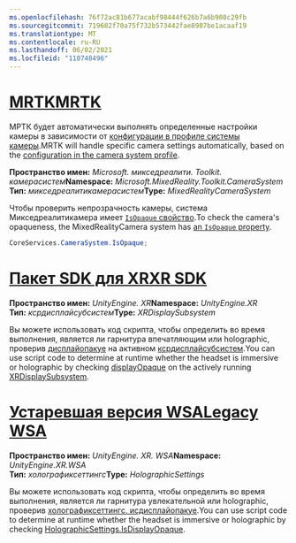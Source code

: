 ```yaml
---
ms.openlocfilehash: 76f72ac81b677acabf98444f626b7a6b908c29fb
ms.sourcegitcommit: 719682f70a75f732b573442fae8987be1acaaf19
ms.translationtype: MT
ms.contentlocale: ru-RU
ms.lasthandoff: 06/02/2021
ms.locfileid: "110748496"
---
```

# <a name="mrtk"></a>[<span data-ttu-id="db7ea-101">MRTK</span><span class="sxs-lookup"><span data-stu-id="db7ea-101">MRTK</span></span>](#tab/mrtk)
<!-- NEVER CHANGE THE ABOVE LINE! -->

<span data-ttu-id="db7ea-102">МРТК будет автоматически выполнять определенные настройки камеры в зависимости от [конфигурации в профиле системы камеры](/windows/mixed-reality/mrtk-unity/features/camera-system/camera-system-overview#display-settings).</span><span class="sxs-lookup"><span data-stu-id="db7ea-102">MRTK will handle specific camera settings automatically, based on the [configuration in the camera system profile](/windows/mixed-reality/mrtk-unity/features/camera-system/camera-system-overview#display-settings).</span></span>

<span data-ttu-id="db7ea-103">**Пространство имен:** *Microsoft. микседреалити. Toolkit. камерасистем*</span><span class="sxs-lookup"><span data-stu-id="db7ea-103">**Namespace:** *Microsoft.MixedReality.Toolkit.CameraSystem*</span></span><br>
<span data-ttu-id="db7ea-104">**Тип:** *микседреалитикамерасистем*</span><span class="sxs-lookup"><span data-stu-id="db7ea-104">**Type:** *MixedRealityCameraSystem*</span></span>

<span data-ttu-id="db7ea-105">Чтобы проверить непрозрачность камеры, система Микседреалитикамера имеет [ `IsOpaque` свойство](/dotnet/api/microsoft.mixedreality.toolkit.camerasystem.mixedrealitycamerasystem.isopaque).</span><span class="sxs-lookup"><span data-stu-id="db7ea-105">To check the camera's opaqueness, the MixedRealityCamera system has [an `IsOpaque` property](/dotnet/api/microsoft.mixedreality.toolkit.camerasystem.mixedrealitycamerasystem.isopaque).</span></span>

```cs
CoreServices.CameraSystem.IsOpaque;
```

# <a name="xr-sdk"></a>[<span data-ttu-id="db7ea-106">Пакет SDK для XR</span><span class="sxs-lookup"><span data-stu-id="db7ea-106">XR SDK</span></span>](#tab/xr)
<!-- NEVER CHANGE THE ABOVE LINE! -->

<span data-ttu-id="db7ea-107">**Пространство имен:** *UnityEngine. XR*</span><span class="sxs-lookup"><span data-stu-id="db7ea-107">**Namespace:** *UnityEngine.XR*</span></span><br>
<span data-ttu-id="db7ea-108">**Тип:** *ксрдисплайсубсистем*</span><span class="sxs-lookup"><span data-stu-id="db7ea-108">**Type:** *XRDisplaySubsystem*</span></span>

<span data-ttu-id="db7ea-109">Вы можете использовать код скрипта, чтобы определить во время выполнения, является ли гарнитура впечатляющим или holographic, проверив [дисплайопакуе](https://docs.unity3d.com/ScriptReference/XR.XRDisplaySubsystem-displayOpaque.html) на активном [ксрдисплайсубсистем](https://docs.unity3d.com/ScriptReference/XR.XRDisplaySubsystem.html).</span><span class="sxs-lookup"><span data-stu-id="db7ea-109">You can use script code to determine at runtime whether the headset is immersive or holographic by checking [displayOpaque](https://docs.unity3d.com/ScriptReference/XR.XRDisplaySubsystem-displayOpaque.html) on the actively running [XRDisplaySubsystem](https://docs.unity3d.com/ScriptReference/XR.XRDisplaySubsystem.html).</span></span>

# <a name="legacy-wsa"></a>[<span data-ttu-id="db7ea-110">Устаревшая версия WSA</span><span class="sxs-lookup"><span data-stu-id="db7ea-110">Legacy WSA</span></span>](#tab/wsa)
<!-- NEVER CHANGE THE ABOVE LINE! -->

<span data-ttu-id="db7ea-111">**Пространство имен:** *UnityEngine. XR. WSA*</span><span class="sxs-lookup"><span data-stu-id="db7ea-111">**Namespace:** *UnityEngine.XR.WSA*</span></span><br>
<span data-ttu-id="db7ea-112">**Тип:** *холографиксеттингс*</span><span class="sxs-lookup"><span data-stu-id="db7ea-112">**Type:** *HolographicSettings*</span></span>

<span data-ttu-id="db7ea-113">Вы можете использовать код скрипта, чтобы определить во время выполнения, является ли гарнитура увлекательной или holographic, проверив [холографиксеттингс. исдисплайопакуе](https://docs.unity3d.com/ScriptReference/XR.WSA.HolographicSettings.IsDisplayOpaque.html).</span><span class="sxs-lookup"><span data-stu-id="db7ea-113">You can use script code to determine at runtime whether the headset is immersive or holographic by checking [HolographicSettings.IsDisplayOpaque](https://docs.unity3d.com/ScriptReference/XR.WSA.HolographicSettings.IsDisplayOpaque.html).</span></span>